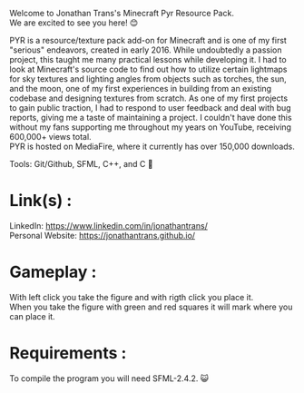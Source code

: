 Welcome to Jonathan Trans's Minecraft Pyr Resource Pack. \
We are excited to see you here! 😊 

PYR is a resource/texture pack add-on for Minecraft and is one of my first "serious" endeavors, created in early 2016. While undoubtedly a passion project, this taught me many practical lessons while developing it. I had to look at Minecraft's source code to find out how to utilize certain lightmaps for sky textures and lighting angles from objects such as torches, the sun, and the moon, one of my first experiences in building from an existing codebase and designing textures from scratch. As one of my first projects to gain public traction, I had to respond to user feedback and deal with bug reports, giving me a taste of maintaining a project. I couldn't have done this without my fans supporting me throughout my years on YouTube, receiving 600,000+ views total. \
PYR is hosted on MediaFire, where it currently has over 150,000 downloads.

Tools: Git/Github, SFML, C++, and C 👻

# Link(s) : 
LinkedIn: https://www.linkedin.com/in/jonathantrans/ \
Personal Website: https://jonathantrans.github.io/

# Gameplay : 
With left click you take the figure and with rigth click you place it.\
When you take the figure with green and red squares it will mark where you can place it.

# Requirements :
To compile the program you will need SFML-2.4.2. 😺
